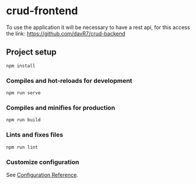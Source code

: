 # crud-frontend

To use the application it will be necessary to have a rest api, 
for this access the link:
https://github.com/davR7/crud-backend

## Project setup
```
npm install
```

### Compiles and hot-reloads for development
```
npm run serve
```

### Compiles and minifies for production
```
npm run build
```

### Lints and fixes files
```
npm run lint
```

### Customize configuration
See [Configuration Reference](https://cli.vuejs.org/config/).
